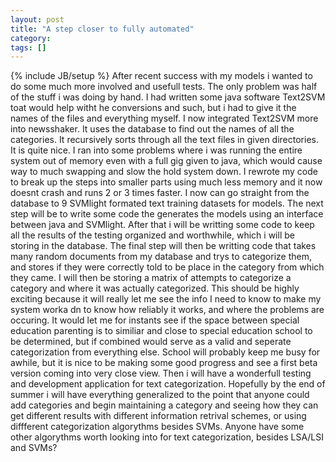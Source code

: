 ```yaml
---
layout: post
title: "A step closer to fully automated"
category:
tags: []
---
```

{% include JB/setup %}
After recent success with my models i wanted to do some much more involved and usefull tests. The only problem was half of the stuff i was doing by hand. I had written some java software Text2SVM toat would help witht he conversions and such, but i had to give it the names of the files and everything myself. I now integrated Text2SVM more into newsshaker. It uses the database to find out the names of all the categories. It recursively sorts through all the text files in given directories. It is quite nice. I ran into some problems where i was running the entire system out of memory even with a full gig given to java, which would cause way to much swapping and slow the hold system down. I rewrote my code to break up the steps into smaller parts using much less memory and it now doesnt crash and runs 2 or 3 times faster.     I now can go straight from the database to 9 SVMlight formated text training datasets for models. The next step will be to write some code the generates the models using an interface between java and SVMlight. After that i will be writting some code to keep all the results of the testing organized and worthwhile, which i will be storing in the database. The final step will then be writting code that takes many random documents from my database and trys to categorize them, and stores if they were correctly told to be place in the category from which they came. I will then be storing a matrix of attempts to categorize a category and where it was actually categorized. This should be highly exciting because it will really let me see the info I need to know to make my system worka dn to know how reliably it works, and where the problems are occuring. It would let me for instants see if the space between special education parenting is to similiar and close to special education school to be determined, but if combined would serve as a valid and seperate categorization from everything else. School will probably keep me busy for awhile, but it is nice to be making some good progress and see a first beta version coming into very close view.  Then i will have a wonderfull testing and development application for text categorization. Hopefully by the end of summer i will have everything generalized to the point that anyone could add categories and begin maintaining a category and seeing how they can get different results with different information retrival schemes, or using diffferent categorization algorythms besides SVMs.    Anyone have some other algorythms worth looking into for text categorization, besides LSA/LSI and SVMs?